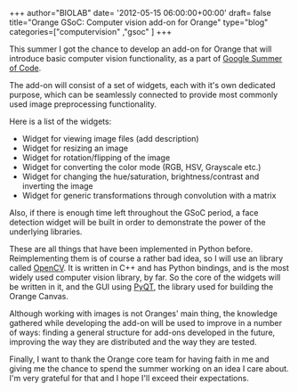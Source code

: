 +++
author="BIOLAB"
date= '2012-05-15 06:00:00+00:00'
draft= false
title="Orange GSoC: Computer vision add-on for Orange"
type="blog"
categories=["computervision" ,"gsoc" ]
+++

This summer I got the chance to develop an add-on for Orange that will introduce basic computer vision functionality, as a part of [Google Summer of Code](http://www.google-melange.com/gsoc/homepage/google/gsoc2012).

The add-on will consist of a set of widgets, each with it's own dedicated purpose, which can be seamlessly connected to provide most commonly used image preprocessing functionality.

Here is a list of the widgets:
  
* Widget for viewing image files (add description)  
* Widget for resizing an image  
* Widget for rotation/flipping of the image  
* Widget for converting the color mode (RGB, HSV, Grayscale etc.)  
* Widget for changing the hue/saturation, brightness/contrast and inverting the image  
* Widget for generic transformations through convolution with a matrix

Also, if there is enough time left throughout the GSoC period, a face detection widget will be built in order to demonstrate the power of the underlying libraries.

These are all things that have been implemented in Python before. Reimplementing them is of course a rather bad idea, so I will use an library called [OpenCV](http://opencv.willowgarage.com/wiki/). It is written in C++ and has Python bindings, and is the most widely used computer vision library, by far. So the core of the widgets will be written in it, and the GUI using [PyQT](http://www.riverbankcomputing.co.uk/software/pyqt/intro), the library used for building the Orange Canvas.

Although working with images is not Oranges' main thing, the knowledge gathered while developing the add-on will be used to improve in a number of ways: finding a general structure for add-ons developed in the future, improving the way they are distributed and the way they are tested.

Finally, I want to thank the Orange core team for having faith in me and giving me the chance to spend the summer working on an idea I care about. I'm very grateful for that and I hope I'll exceed their expectations.
